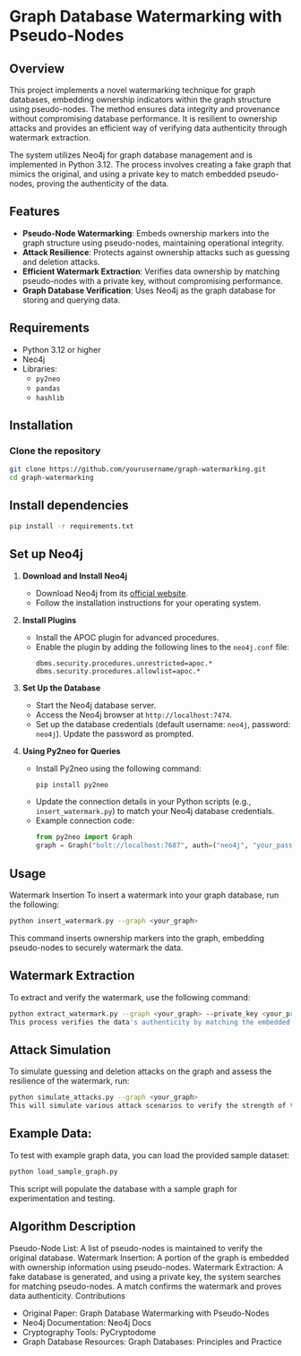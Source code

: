 # Graph Database Watermarking with Pseudo-Nodes

## Overview

This project implements a novel watermarking technique for graph databases, embedding ownership indicators within the graph structure using pseudo-nodes. The method ensures data integrity and provenance without compromising database performance. It is resilient to ownership attacks and provides an efficient way of verifying data authenticity through watermark extraction.

The system utilizes Neo4j for graph database management and is implemented in Python 3.12. The process involves creating a fake graph that mimics the original, and using a private key to match embedded pseudo-nodes, proving the authenticity of the data.

## Features

- **Pseudo-Node Watermarking**: Embeds ownership markers into the graph structure using pseudo-nodes, maintaining operational integrity.
- **Attack Resilience**: Protects against ownership attacks such as guessing and deletion attacks.
- **Efficient Watermark Extraction**: Verifies data ownership by matching pseudo-nodes with a private key, without compromising performance.
- **Graph Database Verification**: Uses Neo4j as the graph database for storing and querying data.

## Requirements

- Python 3.12 or higher
- Neo4j
- Libraries:
  - `py2neo`
  - `pandas`
  - `hashlib`

## Installation

### Clone the repository

```bash
git clone https://github.com/yourusername/graph-watermarking.git
cd graph-watermarking
```

## Install dependencies
```bash
pip install -r requirements.txt
```

## Set up Neo4j

1. **Download and Install Neo4j**  
   - Download Neo4j from its [official website](https://neo4j.com/download/).  
   - Follow the installation instructions for your operating system.  

2. **Install Plugins**  
   - Install the APOC plugin for advanced procedures.  
   - Enable the plugin by adding the following lines to the `neo4j.conf` file:  
     ```plaintext
     dbms.security.procedures.unrestricted=apoc.*
     dbms.security.procedures.allowlist=apoc.*
     ```

3. **Set Up the Database**  
   - Start the Neo4j database server.  
   - Access the Neo4j browser at `http://localhost:7474`.  
   - Set up the database credentials (default username: `neo4j`, password: `neo4j`). Update the password as prompted.  

4. **Using Py2neo for Queries**  
   - Install Py2neo using the following command:  
     ```bash
     pip install py2neo
     ```
   - Update the connection details in your Python scripts (e.g., `insert_watermark.py`) to match your Neo4j database credentials.  
   - Example connection code:  
     ```python
     from py2neo import Graph
     graph = Graph("bolt://localhost:7687", auth=("neo4j", "your_password"))
     ```


## Usage
Watermark Insertion
To insert a watermark into your graph database, run the following:

```bash
python insert_watermark.py --graph <your_graph>
```
This command inserts ownership markers into the graph, embedding pseudo-nodes to securely watermark the data.

## Watermark Extraction
To extract and verify the watermark, use the following command:

```bash
python extract_watermark.py --graph <your_graph> --private_key <your_private_key>
This process verifies the data's authenticity by matching the embedded pseudo-nodes using a private key.
```

## Attack Simulation
To simulate guessing and deletion attacks on the graph and assess the resilience of the watermark, run:

```bash
python simulate_attacks.py --graph <your_graph>
This will simulate various attack scenarios to verify the strength of the watermarking technique.
```

## Example Data:
To test with example graph data, you can load the provided sample dataset:

```bash
python load_sample_graph.py
```

This script will populate the database with a sample graph for experimentation and testing.

## Algorithm Description
Pseudo-Node List: A list of pseudo-nodes is maintained to verify the original database.
Watermark Insertion: A portion of the graph is embedded with ownership information using pseudo-nodes.
Watermark Extraction: A fake database is generated, and using a private key, the system searches for matching pseudo-nodes. A match confirms the watermark and proves data authenticity.
Contributions
- Original Paper: Graph Database Watermarking with Pseudo-Nodes
- Neo4j Documentation: Neo4j Docs
- Cryptography Tools: PyCryptodome
- Graph Database Resources: Graph Databases: Principles and Practice 
